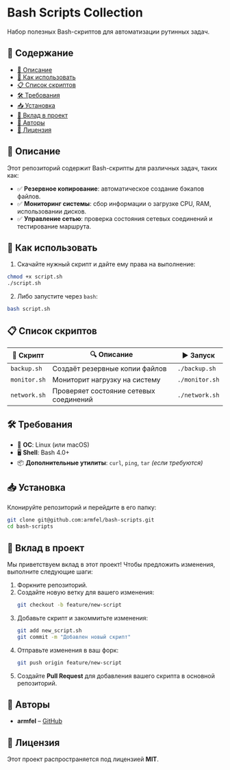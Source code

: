 # Bash Scripts Collection

Набор полезных Bash-скриптов для автоматизации рутинных задач.

## 📂 Содержание
- [📜 Описание](#-описание)
- [🚀 Как использовать](#-как-использовать)
- [📋 Список скриптов](#-список-скриптов)
- [🛠 Требования](#-требования)
- [📥 Установка](#-установка)
- [🤝 Вклад в проект](#-вклад-в-проект)
- [👤 Авторы](#-авторы)
- [📜 Лицензия](#-лицензия)

## 📜 Описание
Этот репозиторий содержит Bash-скрипты для различных задач, таких как:
- ✅ **Резервное копирование**: автоматическое создание бэкапов файлов.
- ✅ **Мониторинг системы**: сбор информации о загрузке CPU, RAM, использовании дисков.
- ✅ **Управление сетью**: проверка состояния сетевых соединений и тестирование маршрута.

## 🚀 Как использовать
1. Скачайте нужный скрипт и дайте ему права на выполнение:
```bash
chmod +x script.sh
./script.sh
```
2. Либо запустите через `bash`:
```bash
bash script.sh
```

## 📋 Список скриптов
| 📄 Скрипт        | 🔍 Описание                          | ▶️ Запуск            |
|------------------|-------------------------------------|----------------------|
| `backup.sh`      | Создаёт резервные копии файлов      | `./backup.sh`        |
| `monitor.sh`     | Мониторит нагрузку на систему       | `./monitor.sh`       |
| `network.sh`     | Проверяет состояние сетевых соединений | `./network.sh`    |

## 🛠 Требования
- 🐧 **ОС**: Linux (или macOS)
- 🖥️ **Shell**: Bash 4.0+
- 📦 **Дополнительные утилиты**: `curl`, `ping`, `tar` *(если требуются)*

## 📥 Установка
Клонируйте репозиторий и перейдите в его папку:
```bash
git clone git@github.com:armfel/bash-scripts.git
cd bash-scripts
```

## 🤝 Вклад в проект
Мы приветствуем вклад в этот проект! Чтобы предложить изменения, выполните следующие шаги:
1. Форкните репозиторий.
2. Создайте новую ветку для вашего изменения:
   ```bash
   git checkout -b feature/new-script
   ```
3. Добавьте скрипт и закоммитьте изменения:
   ```bash
   git add new_script.sh
   git commit -m "Добавлен новый скрипт"
   ```
4. Отправьте изменения в ваш форк:
   ```bash
   git push origin feature/new-script
   ```
5. Создайте **Pull Request** для добавления вашего скрипта в основной репозиторий.

## 👤 Авторы
- **armfel** – [GitHub](https://github.com/armfel)

## 📜 Лицензия
Этот проект распространяется под лицензией **MIT**.
